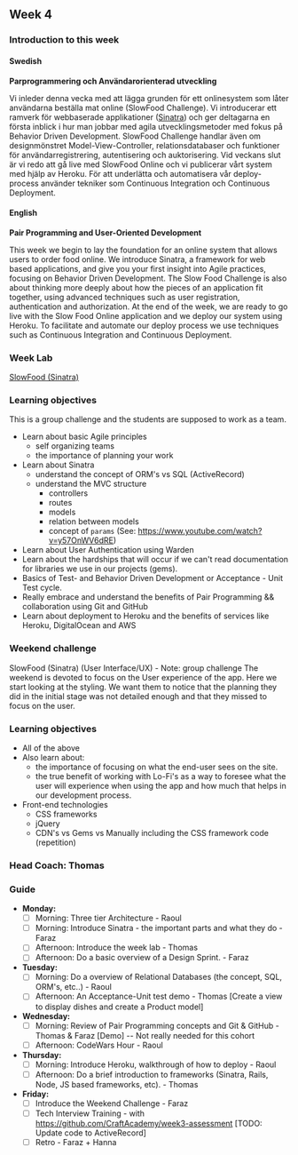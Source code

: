 ## Week 4
### Introduction to this week

#### Swedish
**Parprogrammering och Användarorienterad utveckling**

Vi inleder denna vecka med att lägga grunden för ett onlinesystem som låter användarna beställa mat online (SlowFood Challenge). Vi introducerar ett ramverk för webbaserade applikationer ([Sinatra](http://www.sinatrarb.com/)) och ger deltagarna en första inblick i hur man jobbar med agila utvecklingsmetoder med fokus på Behavior Driven Development. SlowFood Challenge handlar även om designmönstret Model-View-Controller, relationsdatabaser och funktioner för användarregistrering, autentisering och auktorisering. Vid veckans slut är vi redo att gå live med SlowFood Online och vi publicerar vårt system med hjälp av Heroku. För att underlätta och automatisera vår deploy-process använder tekniker som Continuous Integration och Continuous Deployment.

#### English
**Pair Programming and User-Oriented Development**

This week we begin to lay the foundation for an online system that allows users to order food online. We introduce Sinatra, a framework for web based applications, and give you your first insight into Agile practices, focusing on Behavior Driven Development. The Slow Food Challenge is also about thinking more deeply about how the pieces of an application fit together, using advanced techniques such as user registration, authentication and authorization. At the end of the week, we are ready to go live with the Slow Food Online application and we deploy our system using Heroku. To facilitate and automate our deploy process we use techniques such as Continuous Integration and Continuous Deployment.

### Week Lab
[SlowFood (Sinatra)](https://craftacademy.gitbooks.io/coding-as-a-craft/content/slow_food/slow_food.html)

### Learning objectives
This is a group challenge and the students are supposed to work as a team.
* Learn about basic Agile principles
  - self organizing teams
  - the importance of planning your work
* Learn about Sinatra
  - understand the concept of ORM's vs SQL (ActiveRecord)
  - understand the MVC structure
    - controllers
    - routes
    - models
    - relation between models
    - concept of `params` (See: https://www.youtube.com/watch?v=y57OnWV6dRE)
* Learn about User Authentication using Warden
* Learn about the hardships that will occur if we can't read documentation for libraries we use in our projects (gems).
* Basics of Test- and Behavior Driven Development or Acceptance - Unit Test cycle.
* Really embrace and understand the benefits of Pair Programming && collaboration using Git and GitHub
* Learn about deployment to Heroku and the benefits of services like Heroku, DigitalOcean and AWS

### Weekend challenge
SlowFood (Sinatra) (User Interface/UX) - Note: group challenge
The weekend is devoted to focus on the User experience of the app. Here we start looking at the styling. We want them to notice that the planning they did in the initial stage was not detailed enough and that they missed to focus on the user.
### Learning objectives
* All of the above
* Also learn about:
  - the importance of focusing on what the end-user sees on the site.
  - the true benefit of working with Lo-Fi's as a way to foresee what the user will experience when using the app and how much that helps in our development process.
* Front-end technologies
  - CSS frameworks
  - jQuery
  - CDN's vs Gems vs Manually including the CSS framework code (repetition)

### Head Coach: Thomas

### Guide
- **Monday:**
  - [ ] Morning: Three tier Architecture - Raoul
  - [ ] Morning: Introduce Sinatra - the important parts and what they do - Faraz
  - [ ] Afternoon: Introduce the week lab - Thomas
  - [ ] Afternoon: Do a basic overview of a Design Sprint. - Faraz
- **Tuesday:**
  - [ ] Morning: Do a overview of Relational Databases (the concept, SQL, ORM's, etc..) - Raoul
  - [ ] Afternoon: An Acceptance-Unit test demo - Thomas [Create a view to display dishes and create a Product model]
- **Wednesday:**
  - [ ] Morning: Review of Pair Programming concepts and Git & GitHub - Thomas & Faraz [Demo] -- Not really needed for this cohort
  - [ ] Afternoon: CodeWars Hour - Raoul
- **Thursday:**
  - [ ] Morning: Introduce Heroku, walkthrough of how to deploy - Raoul
  - [ ] Afternoon: Do a brief introduction to frameworks (Sinatra, Rails, Node, JS based frameworks, etc). - Thomas
- **Friday:**
  - [ ] Introduce the Weekend Challenge - Faraz
  - [ ] Tech Interview Training - with https://github.com/CraftAcademy/week3-assessment [TODO: Update code to ActiveRecord]
  - [ ] Retro - Faraz + Hanna
